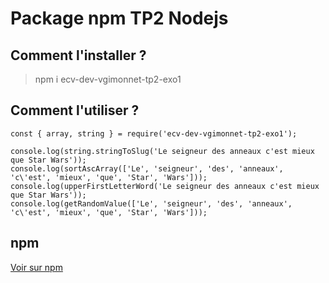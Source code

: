 # Package npm TP2 Nodejs

## Comment l'installer ?
> npm i ecv-dev-vgimonnet-tp2-exo1

## Comment l'utiliser ?
``` 
const { array, string } = require('ecv-dev-vgimonnet-tp2-exo1');

console.log(string.stringToSlug('Le seigneur des anneaux c'est mieux que Star Wars'));
console.log(sortAscArray(['Le', 'seigneur', 'des', 'anneaux', 'c\'est', 'mieux', 'que', 'Star', 'Wars']));
console.log(upperFirstLetterWord('Le seigneur des anneaux c'est mieux que Star Wars'));
console.log(getRandomValue(['Le', 'seigneur', 'des', 'anneaux', 'c\'est', 'mieux', 'que', 'Star', 'Wars']));
```

## npm
[Voir sur npm](https://www.npmjs.com/package/ecv-dev-vgimonnet-tp2-exo1)
